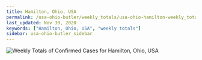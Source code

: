 ```yaml
---
title: Hamilton, Ohio, USA
permalink: /usa-ohio-butler/weekly_totals/usa-ohio-hamilton-weekly_totals.html
last_updated: Nov 30, 2020
keywords: ["Hamilton, Ohio, USA", "weekly totals"]
sidebar: usa-ohio-butler_sidebar
---
```


![Weekly Totals of Confirmed Cases for Hamilton, Ohio, USA](/covid_tracker/images/graphs/usa-ohio-hamilton-weekly_totals_graph.png)
